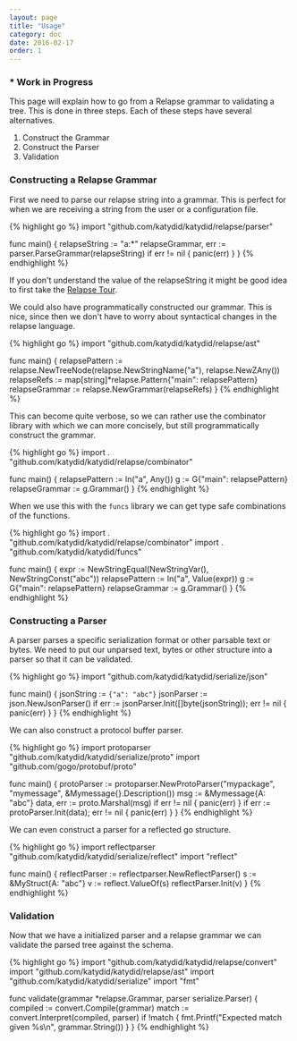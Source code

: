 ```yaml
---
layout: page
title: "Usage"
category: doc
date: 2016-02-17
order: 1
---
```


### * Work in Progress

This page will explain how to go from a Relapse grammar to validating a tree.
This is done in three steps.
Each of these steps have several alternatives.

  1. Construct the Grammar
  2. Construct the Parser
  3. Validation

### Constructing a Relapse Grammar

First we need to parse our relapse string into a grammar.
This is perfect for when we are receiving a string from the user or a configuration file.

{% highlight go %}
import "github.com/katydid/katydid/relapse/parser"

func main() {
	relapseString := "a:*"
	relapseGrammar, err := parser.ParseGrammar(relapseString)
	if err != nil {
		panic(err)
	}
}
{% endhighlight %}

If you don't understand the value of the relapseString it might be good idea to first take the [Relapse Tour](http://katydid.github.io/tour).

We could also have programmatically constructed our grammar.
This is nice, since then we don't have to worry about syntactical changes in the relapse language.

{% highlight go %}
import "github.com/katydid/katydid/relapse/ast"

func main() {
	relapsePattern := relapse.NewTreeNode(relapse.NewStringName("a"), relapse.NewZAny())
	relapseRefs := map[string]*relapse.Pattern{"main": relapsePattern}
	relapseGrammar := relapse.NewGrammar(relapseRefs)
}
{% endhighlight %}

This can become quite verbose, so we can rather use the combinator library with which we can more concisely, but still programmatically construct the grammar.

{% highlight go %}
import . "github.com/katydid/katydid/relapse/combinator"

func main() {
	relapsePattern := In("a", Any())
	g := G{"main": relapsePattern}
	relapseGrammar := g.Grammar()
}
{% endhighlight %}

When we use this with the `funcs` library we can get type safe combinations of the functions.

{% highlight go %}
import . "github.com/katydid/katydid/relapse/combinator"
import . "github.com/katydid/katydid/funcs"

func main() {
	expr := NewStringEqual(NewStringVar(), NewStringConst("abc"))
	relapsePattern := In("a", Value(expr))
	g := G{"main": relapsePattern}
	relapseGrammar := g.Grammar()
}
{% endhighlight %}

### Constructing a Parser

A parser parses a specific serialization format or other parsable text or bytes.
We need to put our unparsed text, bytes or other structure into a parser so that it can be validated.

{% highlight go %}
import "github.com/katydid/katydid/serialize/json"

func main() {
	jsonString := `{"a": "abc"}`
	jsonParser := json.NewJsonParser()
	if err := jsonParser.Init([]byte(jsonString)); err != nil {
		panic(err)
	}
}
{% endhighlight %}

We can also construct a protocol buffer parser.

{% highlight go %}
import protoparser "github.com/katydid/katydid/serialize/proto"
import "github.com/gogo/protobuf/proto"

func main() {
	protoParser := protoparser.NewProtoParser("mypackage", "mymessage", &Mymessage{}.Description())
	msg := &Mymessage{A: "abc"}
	data, err := proto.Marshal(msg)
	if err != nil {
		panic(err)
	}
	if err := protoParser.Init(data); err != nil {
		panic(err)
	}
}
{% endhighlight %}

We can even construct a parser for a reflected go structure.

{% highlight go %}
import reflectparser "github.com/katydid/katydid/serialize/reflect"
import "reflect"

func main() {
	reflectParser := reflectparser.NewReflectParser()
	s := &MyStruct{A: "abc"}
	v := reflect.ValueOf(s)
	reflectParser.Init(v)
}
{% endhighlight %}

### Validation

Now that we have a initialized parser and a relapse grammar we can validate the parsed tree against the schema.

{% highlight go %}
import "github.com/katydid/katydid/relapse/convert"
import "github.com/katydid/katydid/relapse/ast"
import "github.com/katydid/katydid/serialize"
import "fmt"

func validate(grammar *relapse.Grammar, parser serialize.Parser) {
	compiled := convert.Compile(grammar)
	match := convert.Interpret(compiled, parser)
	if !match {
		fmt.Printf("Expected match given %s\n", grammar.String())
	}
}
{% endhighlight %}